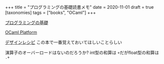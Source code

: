 +++
title = "プログラミングの基礎読書メモ"
date = 2020-11-01
draft = true
[taxonomies]
tags = ["books", "OCaml"]
+++

[プログラミングの基礎](http://pllab.is.ocha.ac.jp/~asai/book/Top.html)

[OCaml Platform](https://marketplace.visualstudio.com/items?itemName=ocamllabs.ocaml-platform)

[デザインレシピ](http://htdp.org/)
この本で一番覚えておいてほしいことらしい

演算子のオーバーロードはないのだろうか?
int型の和算は `+`だがfloat型の和算は `.+`
